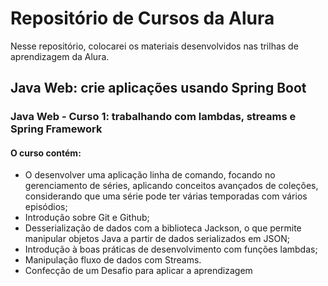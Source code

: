 # Repositório de Cursos da Alura

Nesse repositório, colocarei os materiais desenvolvidos nas trilhas de aprendizagem da Alura. 

## Java Web: crie aplicações usando Spring Boot

### Java Web - Curso 1: trabalhando com lambdas, streams e Spring Framework

#### O curso contém:

- O desenvolver uma aplicação linha de comando, focando no gerenciamento de séries, aplicando conceitos avançados de coleções, considerando que uma série pode ter várias temporadas com vários episódios;
- Introdução sobre Git e Github; 
- Desserialização de dados com a biblioteca Jackson, o que permite manipular objetos Java a partir de dados serializados em JSON;
- Introdução à boas práticas de desenvolvimento com funções lambdas;
- Manipulação fluxo de dados com Streams.
- Confecção de um Desafio para aplicar a aprendizagem


